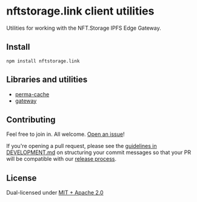 # nftstorage.link client utilities

Utilities for working with the NFT.Storage IPFS Edge Gateway.

## Install

```console
npm install nftstorage.link
```

## Libraries and utilities

- [perma-cache](./docs/perma-cache.md)
- [gateway](./docs/gateway.md)

## Contributing

Feel free to join in. All welcome. [Open an issue](https://github.com/nftstorage/nftstorage.link/issues)!

If you're opening a pull request, please see the [guidelines in DEVELOPMENT.md](https://github.com/nftstorage/nftstorage.link/blob/main/DEVELOPMENT.md#how-should-i-write-my-commits) on structuring your commit messages so that your PR will be compatible with our [release process](https://github.com/nftstorage/nftstorage.link/blob/main/DEVELOPMENT.md#release).

## License

Dual-licensed under [MIT + Apache 2.0](https://github.com/nftstorage/nftstorage.link/blob/main/LICENSE.md)
